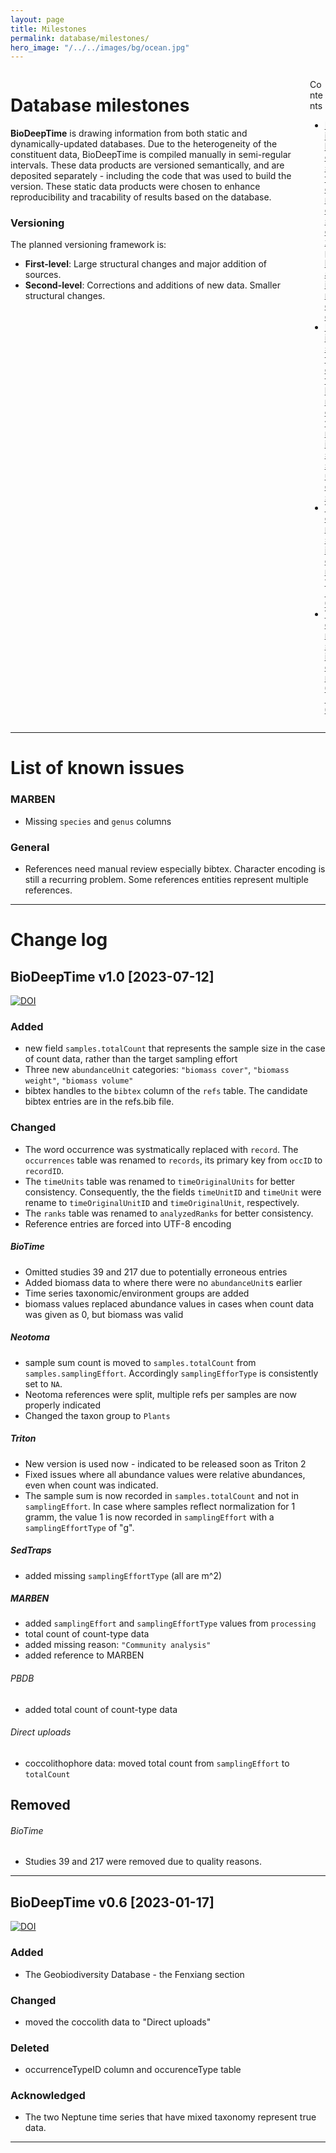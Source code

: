```yaml
---
layout: page
title: Milestones
permalink: database/milestones/
hero_image: "/../../images/bg/ocean.jpg"
---
```


<div class="columns">

<div class="column is-8" markdown="1">

# Database milestones

**BioDeepTime** is drawing information from both static and dynamically-updated databases. Due to the heterogeneity of the constituent data, BioDeepTime is compiled manually in semi-regular intervals. These data products are versioned semantically, and are deposited separately - including the code that was used to build the version. These static data products were chosen to enhance reproducibility and tracability of results based on the database.

### Versioning

The planned versioning framework is: 

- **First-level**: Large structural changes and major addition of sources. 
- **Second-level**: Corrections and additions of new data. Smaller structural changes. 

</div>

<div class="column is-4">
<div class="contents" markdown="1">
<div class="menu">
<p class="menu-label">Contents</p>
<ul class="menu-list">
<li>
<a href="#milestones-explained">Milestones explained</a>  
</li>
<li>
<a href="#list-of-known-issues">List of known issues</a>  
</li>
<li>
<a href="#biodeeptime-v10-2023-07-12">Version 1.0</a>  
</li>
<li>
<a href="#biodeeptime-v06-2023-01-17">Version 0.6</a>  
</li>
</ul>
</div>
</div>
</div>

</div>

* * *

# List of known issues

### MARBEN
- Missing `species` and `genus` columns

### General
- References need manual review especially bibtex. Character encoding is still a recurring problem. Some references entities  represent multiple references. 

* * *

# Change log

## BioDeepTime v1.0 [2023-07-12]

<a href="https://doi.org/10.5281/zenodo.8154672"><img src="https://zenodo.org/badge/DOI/10.5281/zenodo.8154672.svg" alt="DOI"></a>

### Added
- new field `samples.totalCount` that represents the sample size in the case of count data, rather than the target sampling effort
- Three new `abundanceUnit` categories: `"biomass cover"`, `"biomass weight"`, `"biomass volume"`
- bibtex handles to the `bibtex` column of the `refs` table. The candidate bibtex entries are in the refs.bib file.

### Changed
- The word occurrence was systmatically replaced with `record`. The `occurrences` table was renamed to `records`, its primary key from `occID` to `recordID`.
- The `timeUnits` table was renamed to `timeOriginalUnits` for better consistency. Consequently, the the fields `timeUnitID` and `timeUnit` were rename to `timeOriginalUnitID` and `timeOriginalUnit`, respectively.
- The `ranks` table was renamed to `analyzedRanks` for better consistency.
- Reference entries are forced into UTF-8 encoding

##### BioTime
- Omitted studies 39 and 217 due to potentially erroneous entries
- Added biomass data to where there were no `abundanceUnit`s earlier 
- Time series taxonomic/environment groups are added
- biomass values replaced abundance values in cases when count data was given as 0, but biomass was valid

##### Neotoma
- sample sum count is moved to `samples.totalCount` from `samples.samplingEffort`. Accordingly `samplingEfforType` is consistently set to `NA`.
- Neotoma references were split, multiple refs per samples are now properly indicated 
- Changed the taxon group to `Plants` 

##### Triton
- New version is used now - indicated to be released soon as Triton 2
- Fixed issues where all abundance values were relative abundances, even when count was indicated.
- The sample sum is now recorded in `samples.totalCount` and not in `samplingEffort`. In case where samples reflect normalization for 1 gramm, the value 1 is now recorded in `samplingEffort` with a `samplingEffortType` of "g".

##### SedTraps
- added missing `samplingEffortType` (all are m^2)

##### MARBEN
- added `samplingEffort` and `samplingEffortType` values from `processing`
- total count of count-type data
- added missing reason: `"Community analysis"`
- added reference to MARBEN

###### PBDB
- added total count of count-type data 

###### Direct uploads
- coccolithophore data: moved total count from `samplingEffort` to `totalCount`

## Removed

###### BioTime
- Studies 39 and 217 were removed due to quality reasons.

* * *

## BioDeepTime v0.6 [2023-01-17]

<a href="https://doi.org/10.5281/zenodo.7504617"><img src="https://zenodo.org/badge/DOI/10.5281/zenodo.7504617.svg" alt="DOI"></a>

### Added 
- The Geobiodiversity Database - the Fenxiang section

### Changed 
- moved the coccolith data to "Direct uploads"

### Deleted
- occurrenceTypeID column and occurenceType table

### Acknowledged
- The two Neptune time series that have mixed taxonomy represent true data.

* * *

